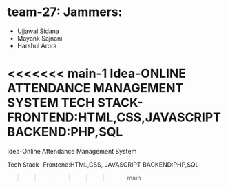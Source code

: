 # team-27: Jammers: 
 - Ujjawal Sidana 
 - Mayank Sajnani
 - Harshul Arora


<<<<<<< main-1
Idea-ONLINE ATTENDANCE MANAGEMENT SYSTEM
TECH STACK-
FRONTEND:HTML,CSS,JAVASCRIPT
BACKEND:PHP,SQL
=======
Idea-Online Attendance Management System


Tech Stack-
Frontend:HTML,CSS, JAVASCRIPT
BACKEND:PHP,SQL
>>>>>>> main
